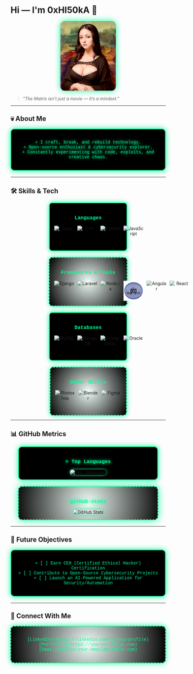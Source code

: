 # Hi — I'm 0xHI50kA 👋

<p align="center">
  <img src="./assets/moonalisa.jpg" alt="Profile Image" width="180" style="border-radius: 14px; box-shadow: 0 0 20px #00ff99;" />
</p>

> _“The Matrix isn’t just a movie — it’s a mindset.”_

---

## 💀 About Me

<div align="center" style="max-width: 500px; margin: 20px auto; padding: 20px; border: 2px solid #00ff99; border-radius: 12px; background: #000; box-shadow: 0 0 18px #00ff99;">
  <p style="color: #00ff99; font-family: 'Courier New', monospace; text-shadow: 0 0 12px #00ff99;">
    + I craft, break, and rebuild technology.<br>
    + Open-source enthusiast & cybersecurity explorer.<br>
    + Constantly experimenting with code, exploits, and creative chaos.
  </p>
</div>

---

## 🛠 Skills & Tech

<div align="center" style="display: flex; flex-wrap: wrap; justify-content: center; gap: 20px;">

  <!-- Languages -->
  <div style="max-width: 220px; padding: 15px; border: 2px solid #00ff99; border-radius: 10px; background: #000; box-shadow: 0 0 15px #00ff99;">
    <h3 style="color: #00ff99; font-family: 'Courier New', monospace;">Languages</h3>
   <div style="display: flex; gap: 10px; align-items: flex-start;">
  <img src="https://techstack-generator.vercel.app/java-icon.svg" alt="Java" width="65" height="65" />
  <img src="https://techstack-generator.vercel.app/cpp-icon.svg" alt="C++" width="65" height="65" />
  <img src="https://techstack-generator.vercel.app/python-icon.svg" alt="Python" width="65" height="65" />
  <img src="https://techstack-generator.vercel.app/js-icon.svg" alt="JavaScript" width="65" height="65" />

</div>

  </div>

  <!-- Frameworks & Tools -->
  <div style="max-width: 220px; padding: 15px; border: 2px dashed #00ff99; border-radius: 10px; background: radial-gradient(circle, rgba(0, 255, 153, 0.05), #000); box-shadow: 0 0 15px #00ff99;">
    <h3 style="color: #00ff99; font-family: 'Courier New', monospace;">Frameworks & Tools</h3>
<div style="display: flex; gap: 10px; align-items: flex-start;">
  <img src="https://techstack-generator.vercel.app/django-icon.svg" alt="Django" width="65" height="65" />
  <img src="https://cdn.jsdelivr.net/gh/devicons/devicon/icons/laravel/laravel-original.svg" alt="Laravel" width="65" height="65" />

 <img src="https://cdn.jsdelivr.net/gh/devicons/devicon/icons/nodejs/nodejs-original.svg" alt="Node.js" width="65" height="65" />
  <img src="./php.svg" alt="PHP" width="65" height="65">
  <img src="https://cdn.jsdelivr.net/gh/devicons/devicon/icons/angular/angular-original.svg" alt="Angular" width="65" height="65" />
    <img src="https://techstack-generator.vercel.app/react-icon.svg" alt="React" width="65" height="65" />
</div>
  </div>

  <!-- Databases -->
  <div style="max-width: 220px; padding: 15px; border: 2px solid #00ff99; border-radius: 10px; background: #000; box-shadow: 0 0 15px #00ff99;">
    <h3 style="color: #00ff99; font-family: 'Courier New', monospace;">Databases</h3>
<div style="display: flex; gap: 10px; align-items: flex-start;">
  <!-- MySQL (TechStack) -->
  <img src="https://techstack-generator.vercel.app/mysql-icon.svg" alt="MySQL" width="65" height="65" />

  <!-- MongoDB -->
  <img src="https://cdn.jsdelivr.net/gh/devicons/devicon/icons/mongodb/mongodb-original.svg" alt="MongoDB" width="65" height="65" />

  <!-- PostgreSQL -->
  <img src="https://cdn.jsdelivr.net/gh/devicons/devicon/icons/postgresql/postgresql-original.svg" alt="PostgreSQL" width="65" height="65" />

  <!-- Oracle -->
  <img src="https://cdn.jsdelivr.net/gh/devicons/devicon/icons/oracle/oracle-original.svg" alt="Oracle" width="65" height="65" />
</div>

  </div>

  <!-- Other Skills -->
  <div style="max-width: 220px; padding: 15px; border: 2px dashed #00ff99; border-radius: 10px; background: radial-gradient(circle, rgba(0, 255, 153, 0.05), #000); box-shadow: 0 0 15px #00ff99;">
    <h3 style="color: #00ff99; font-family: 'Courier New', monospace;">Other Skills</h3>
<div style="display: flex; gap: 10px; align-items: flex-start;">
  <img src="https://cdn.jsdelivr.net/gh/devicons/devicon/icons/photoshop/photoshop-plain.svg" alt="Photoshop" width="65" height="65" />
  <img src="https://cdn.jsdelivr.net/gh/devicons/devicon/icons/blender/blender-original.svg" alt="Blender" width="65" height="65" />
  <img src="https://cdn.jsdelivr.net/gh/devicons/devicon/icons/figma/figma-original.svg" alt="Figma" width="65" height="65" />
</div>

  </div>

</div>


---

## 📊 GitHub Metrics

<div align="center" style="max-width: 420px; margin: 20px auto; padding: 15px; border: 2px solid #00ff99; border-radius: 12px; background: #000; box-shadow: 0 0 18px #00ff99;">
  <h3 style="color: #00ff99; font-family: 'Courier New', monospace; font-weight: bold; text-shadow: 0 0 12px #00ff99;">
    &gt; Top Languages
  </h3>
  <img src="https://github-readme-stats.vercel.app/api/top-langs/?username=0xHI50kA&layout=compact&bg_color=000000&title_color=00ff99&text_color=00ff99&icon_color=00ff99&border_color=00ff99&hide_border=false&card_width=400"
       alt="Top Languages" width="380" height="200" style="border-radius: 10px; box-shadow: 0 0 10px #00ff99;" />
</div>

<div align="center" style="max-width: 420px; margin: 20px auto; padding: 15px; border: 2px dashed #00ff99; border-radius: 12px; background: radial-gradient(circle at center, rgba(0, 255, 153, 0.05) 0%, rgba(0, 0, 0, 0.95) 100%); box-shadow: 0 0 25px #00ff99;">
  <h3 style="color: #00ff99; font-family: 'Courier New', monospace; font-weight: bold; text-shadow: 0 0 12px #00ff99;">
     github-stats 
  </h3>
  <img src="https://github-readme-stats.vercel.app/api?username=0xHI50kA&show_icons=true&bg_color=000000&title_color=00ff99&text_color=00ff99&icon_color=00ff99&border_color=00ff99&hide_border=false&card_width=400"
       alt="GitHub Stats" width="380" height="200" style="border-radius: 10px; box-shadow: 0 0 10px #00ff99;" />
</div>

---

## 🎯 Future Objectives

<div align="center" style="max-width: 500px; margin: 20px auto; padding: 20px; border: 2px solid #00ff99; border-radius: 12px; background: #000; box-shadow: 0 0 18px #00ff99;">
  <p style="color: #00ff99; font-family: 'Courier New', monospace;">
    + [ ] Earn CEH (Certified Ethical Hacker) Certification<br>
    + [ ] Contribute to Open-Source Cybersecurity Projects<br>
    + [ ] Launch an AI-Powered Application for Security/Automation
  </p>
</div>

---

## 🔗 Connect With Me

<div align="center" style="max-width: 500px; margin: 20px auto; padding: 20px; border: 2px dashed #00ff99; border-radius: 12px; background: radial-gradient(circle, rgba(0, 255, 153, 0.05), #000); box-shadow: 0 0 18px #00ff99;">
  <p style="color: #00ff99; font-family: 'Courier New', monospace;">
    [LinkedIn](https://linkedin.com/in/yourprofile)<br>
    [Portfolio](https://yourportfolio.com)<br>
    [Email](mailto:your-email@example.com)
  </p>
</div>
